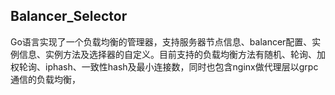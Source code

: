 ## Balancer_Selector

Go语言实现了一个负载均衡的管理器，支持服务器节点信息、balancer配置、实例信息、实例方法及选择器的自定义。目前支持的负载均衡方法有随机、轮询、加权轮询、iphash、一致性hash及最小连接数，同时也包含nginx做代理层以grpc通信的负载均衡，